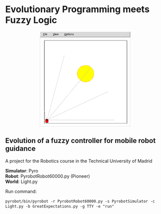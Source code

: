 Evolutionary Programming meets Fuzzy Logic
==========================================

<p align="center">
  <img src="Sources/PyrobotSimulator.png" alt="PyrobotSimulator" height="300px" />
</p>

Evolution of a fuzzy controller for mobile robot guidance
----------------------------------------------------------

A project for the Robotics course in the Technical University of Madrid


   **Simulator**: Pyro  
   **Robot**: PyrobotRobot60000.py  (Pioneer)  
   **World**: Light.py


Run command: 
```
pyrobot/bin/pyrobot -r PyrobotRobot60000.py -s PyrobotSimulator -c Light.py -b GreatExpectations.py -g TTY -e "run"
```
